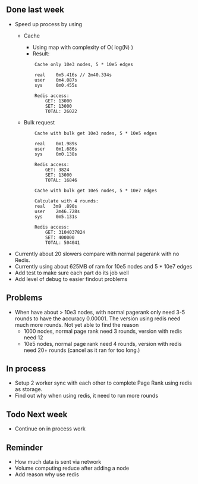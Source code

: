 ## Done last week

+ Speed up process by using
  + Cache
    + Using map with complexity of O( log(N) )
    + Result:

    ```
        Cache only 10e3 nodes, 5 * 10e5 edges

        real    0m5.416s // 2m40.334s
        user    0m4.087s
        sys     0m0.455s

        Redis access: 
            GET: 13000
            SET: 13000
            TOTAL: 26022
    ```
  + Bulk request

    ```
        Cache with bulk get 10e3 nodes, 5 * 10e5 edges
        
        real    0m1.989s
        user    0m1.686s
        sys     0m0.138s

        Redis access: 
            GET: 3824
            SET: 13000
            TOTAL: 16846

        Cache with bulk get 10e5 nodes, 5 * 10e7 edges
        
        Calculate with 4 rounds:
        real   3m9 .890s
        user    2m46.728s
        sys     0m5.131s

        Redis access: 
            GET: 3104037824
            SET: 400000
            TOTAL: 504041

    ```
+ Currently about 20 slowers compare with normal pagerank with no Redis. 
+ Currently using about 625MB of ram for 10e5 nodes and 5 * 10e7 edges
+ Add test to make sure each part do its job well
+ Add level of debug to easier findout problems

## Problems

+ When have about > 10e3 nodes, with normal pagerank only need 3-5 rounds to have the accuracy 0.00001. The version using redis need much more rounds. Not yet able to find the reason
  + 1000 nodes, normal page rank need 3 rounds, version with redis need 12
  + 10e5 nodes, normal page rank need 4 rounds, version with redis need 20+ rounds (cancel as it ran for too long.)
  
## In process

+ Setup 2 worker sync with each other to complete Page Rank using redis as storage.
+ Find out why when using redis, it need to run more rounds

## Todo Next week

+ Continue on in process work

## Reminder
+ How much data is sent via network
+ Volume computing reduce after adding a node
+ Add reason why use redis
